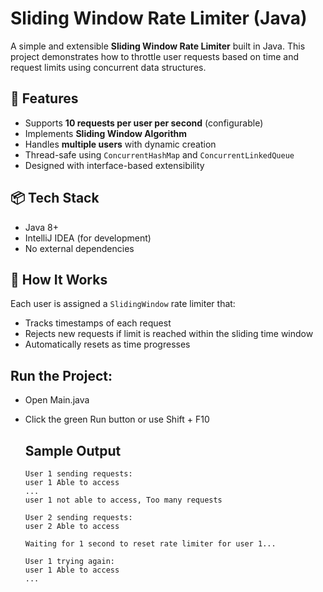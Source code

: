 # Sliding Window Rate Limiter (Java)

A simple and extensible **Sliding Window Rate Limiter** built in Java. This project demonstrates how to throttle user requests based on time and request limits using concurrent data structures.

## 🚀 Features

- Supports **10 requests per user per second** (configurable)
- Implements **Sliding Window Algorithm**
- Handles **multiple users** with dynamic creation
- Thread-safe using `ConcurrentHashMap` and `ConcurrentLinkedQueue`
- Designed with interface-based extensibility

## 📦 Tech Stack

- Java 8+
- IntelliJ IDEA (for development)
- No external dependencies

## 🧠 How It Works

Each user is assigned a `SlidingWindow` rate limiter that:
- Tracks timestamps of each request
- Rejects new requests if limit is reached within the sliding time window
- Automatically resets as time progresses

## Run the Project:
- Open Main.java
- Click the green Run button or use Shift + F10

  ## Sample Output
      User 1 sending requests:
      user 1 Able to access
      ...
      user 1 not able to access, Too many requests

      User 2 sending requests:
      user 2 Able to access

      Waiting for 1 second to reset rate limiter for user 1...

      User 1 trying again:
      user 1 Able to access
      ...



